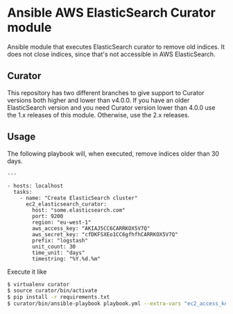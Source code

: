# Ansible AWS ElasticSearch Curator module
Ansible module that executes ElasticSearch curator to remove old indices. It does not close indices, since that's not accessible in AWS ElasticSearch.

## Curator
This repository has two different branches to give support to Curator versions both higher and lower than v4.0.0.
If you have an older ElasticSearch version and you need Curator version lower than 4.0.0 use the 1.x releases of this module. Otherwise, use the 2.x releases.

## Usage
The following playbook will, when executed, remove indices older than 30 days.

    ---

    - hosts: localhost
      tasks:
        - name: "Create ElasticSearch cluster"
          ec2_elasticsearch_curator:
            host: "some.elasticsearch.com"
            port: 9200
            region: "eu-west-1"
            aws_access_key: "AKIAJ5CC6CARRKOX5V7Q"
            aws_secret_key: "cfDKFSXEo1CC6gfhfhCARRKOX5V7Q"
            prefix: "logstash"
            unit_count: 30
            time_unit: "days"
            timestring: "%Y.%d.%m"

Execute it like

```bash
$ virtualenv curator
$ source curator/bin/activate
$ pip install -r requirements.txt
$ curator/bin/ansible-playbook playbook.yml --extra-vars "ec2_access_key=AKIAI********* ec2_secret_key=zJ************** elasticsearch_host=elastic.search.host.com elasticsearch_port=80 unit_count=30"
```